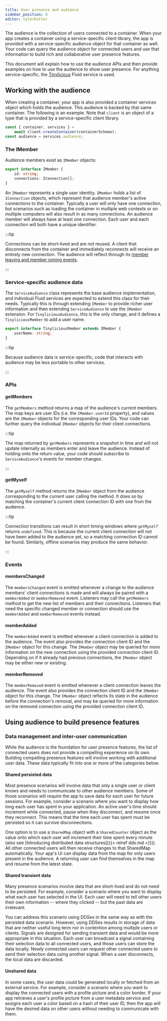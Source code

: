 ```yaml
---
title: User presence and audience
sidebar_position: 8
editor: tylerbutler
---
```


The audience is the collection of users connected to a container.  When your app creates a container using a service-specific client library, the app is provided with a service-specific audience object for that container as well. Your code can query the audience object for connected users and use that information to build rich and collaborative user presence features.

This document will explain how to use the audience APIs and then provide examples on how to use the audience to show user presence.  For anything service-specific, the [Tinylicious](/docs/testing/tinylicious) Fluid service is used.

## Working with the audience

When creating a container, your app is also provided a container services object which holds the audience.  This audience is backed by that same container. The following is an example. Note that `client` is an object of a type that is provided by a service-specific client library.

```js
const { container, services } =
    await client.createContainer(containerSchema);
const audience = services.audience;
```

### The IMember

Audience members exist as `IMember` objects:

```typescript
export interface IMember {
    id: string;
    connections: IConnection[];
}
```

An `IMember` represents a single user identity.  `IMember` holds a list of `IConnection` objects, which represent that audience member's active connections to the container.  Typically a user will only have one connection, but scenarios such as loading the container in multiple web contexts or on multiple computers will also result in as many connections. An audience member will always have at least one connection. Each user and each connection will both have a unique identifier.

:::tip

Connections can be short-lived and are not reused. A client that disconnects from the container and immediately reconnects will receive an entirely new connection. The audience will reflect through its [member leaving and member joining events](#events).

:::

### Service-specific audience data


The `ServiceAudience` class represents the base audience implementation, and individual Fluid services are expected to extend this class for their needs. Typically this is through extending `IMember` to provide richer user information and then extending `ServiceAudience` to use the `IMember` extension. For `TinyliciousAudience`, this is the only change, and it defines a `TinyliciousMember` to add a user name.

```typescript
export interface TinyliciousMember extends IMember {
    userName: string;
}
```

:::tip

Because audience data is service-specific, code that interacts with audience may be less portable to other services.

:::

### APIs

#### getMembers

The `getMembers` method returns a map of the audience's current members. The map keys are user IDs (i.e. the `IMember.userId` property), and values are the `IMember` objects for the corresponding user IDs. Your code can further query the individual `IMember` objects for their client connections.

:::tip

The map returned by `getMembers` represents a snapshot in time and will not update internally as members enter and leave the audience. Instead of holding onto the return value, your code should subscribe to `ServiceAudience`'s events for member changes.

:::

#### getMyself

The `getMyself` method returns the `IMember` object from the audience corresponding to the current user calling the method. It does so by matching the container's current client connection ID with one from the audience.

:::tip

Connection transitions can result in short timing windows where `getMyself` returns `undefined`. This is because the current client connection will not have been added to the audience yet, so a matching connection ID cannot be found. Similarly, offline scenarios may produce the same behavior.

:::

### Events

#### membersChanged

The `membersChanged` event is emitted whenever a change to the audience members' client connections is made and will always be paired with a `memberAdded` or `memberRemoved` event. Listeners may call the `getMembers` method to get the new list of members and their connections. Listeners that need the specific changed member or connection should use the `memberAdded` and `memberRemoved` events instead.

#### memberAdded

The `memberAdded` event is emitted whenever a client connection is added to the audience. The event also provides the connection client ID and the `IMember` object for this change. The `IMember` object may be queried for more information on the new connection using the provided connection client ID. Depending on if it already had previous connections, the `IMember` object may be either new or existing.

#### memberRemoved

The `memberRemoved` event is emitted whenever a client connection leaves the audience. The event also provides the connection client ID and the `IMember` object for this change. The `IMember` object reflects its state in the audience before the connection's removal, and may be queried for more information on the removed connection using the provided connection client ID.

## Using audience to build presence features

### Data management and inter-user communication

While the audience is the foundation for user presence features, the list of connected users does not provide a compelling experience on its own. Building compelling presence features will involve working with additional user data. These data typically fit into one or more of the categories below.

#### Shared persisted data

Most presence scenarios will involve data that only a single user or client knows and needs to communicate to other audience members. Some of those scenarios will require the app to save data for each user for future sessions. For example, consider a scenario where you want to display how long each user has spent in your application. An active user's time should increment while connected, pause when they disconnect, and resume once they reconnect. This means that the time each user has spent must be persisted so it can survive disconnections.

One option is to use a `SharedMap` object with a `SharedCounter` object as the value onto which each user will increment their time spent every minute (also see [Introducing distributed data structures]({{< relref dds.md >}})). All other connected users will then receive changes to that SharedMap automatically. Your app's UI can display data from the map for only users present in the audience. A returning user can find themselves in the map and resume from the latest state.

#### Shared transient data

Many presence scenarios involve data that are short-lived and do not need to be persisted. For example, consider a scenario where you want to display what each user has selected in the UI. Each user will need to tell other users their own information -- where they clicked -- but the past data are irrelevant.

You can address this scenario using DDSes in the same way as with the persisted data scenario. However, using DDSes results in storage of data that are neither useful long term nor in contention among multiple users or clients. Signals are designed for sending transient data and would be more appropriate in this situation. Each user can broadcast a signal containing their selection data to all connected users, and those users can store the data locally. Newly connected users can request other connected users to send their selection data using another signal. When a user disconnects, the local data are discarded.

#### Unshared data

In some cases, the user data could be generated locally or fetched from an external service. For example, consider a scenario where you want to display the connected users with a profile picture and a color border. If your app retrieves a user's profile picture from a user metadata service and assigns each user a color based on a hash of their user ID, then the app will have the desired data on other users without needing to communicate with them.

